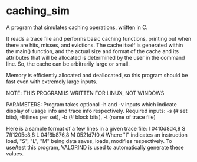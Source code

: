 # caching_sim
A program that simulates caching operations, written in C.

It reads a trace file and performs basic caching functions, printing out when
there are hits, misses, and evictions. The cache itself is generated within the main() function,
and the actual size and format of the cache and its attributes that will be allocated is determined by the user
in the command line. So, the cache can be arbitrarily large or small.

Memory is efficiently allocated and deallocated, so this program should be fast even with extremely large inputs.

NOTE: THIS PROGRAM IS WRITTEN FOR LINUX, NOT WINDOWS

PARAMETERS:
Program takes optional -h and -v inputs which indicate display of usage info and trace info respectively.
Required inputs: -s (# set bits), -E(lines per set), -b (# block bits), -t (name of trace file)

Here is a sample format of a few lines in a given trace file:
I 0410d8d4,8
 S 7ff1205c8,8
 L 04f6b876,8
 M 0521d7f0,4
Where "I" indicates an instruction load, "S", "L", "M" being data saves, loads, modifies respectively.
To use/test this program, VALGRIND is used to automatically generate these values.

